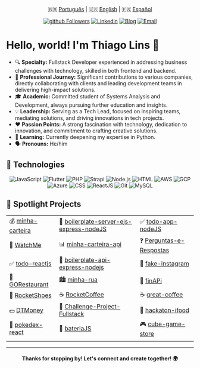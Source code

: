<div align="center">

🇧🇷 [Português](./README.md) | 🇺🇸 [English](./README_EN.md) | 🇪🇸 [Español](./README_ES.md)

[![github Followers](https://img.shields.io/github/followers/thiilins?style=for-the-badge&labelColor=0D0D0D&logo=Github&Color=white)](https://github.com/thiilins)
[![Linkedin](https://img.shields.io/badge/-LinkedIn-blue?style=for-the-badge&logo=Linkedin&logoColor=white)](https://linkedin.com/in/thiilins)
[![Blog](https://img.shields.io/badge/-Blog-4a0086?style=for-the-badge&logo=wordpress&logoColor=white)](https://thiagolins.dev.br)
[![Email](https://img.shields.io/badge/-Email-EA4335?style=for-the-badge&logo=Gmail&logoColor=white)](mailto:taglins@gmail.com)


</div>

# Hello, world! I'm Thiago Lins 🚀

- 🔍 **Specialty:** Fullstack Developer experienced in addressing business challenges with technology, skilled in both frontend and backend.
- 🌆 **Professional Journey:** Significant contributions to various companies, directly collaborating with clients and leading development teams in delivering high-impact solutions.
- 🎓 **Academic:** Committed student of Systems Analysis and Development, always pursuing further education and insights.
- 💡 **Leadership:** Serving as a Tech Lead, focused on inspiring teams, mediating solutions, and driving innovations in tech projects.
- ❤️ **Passion Points:** A strong fascination with technology, dedication to innovation, and commitment to crafting creative solutions.
- 🌱 **Learning:** Currently deepening my expertise in Python.
- 🗣 **Pronouns:** He/him

## 🚀 Technologies

<p align="center">
<img src="https://img.shields.io/badge/JavaScript-000000?style=for-the-badge&logo=javascript" alt="JavaScript">
<img src="https://img.shields.io/badge/Flutter-000000?style=for-the-badge&logo=Flutter" alt="Flutter">
<img src="https://img.shields.io/badge/Php-000000?style=for-the-badge&logo=PHP" alt="PHP">
<img src="https://img.shields.io/badge/Strapi-000000?style=for-the-badge&logo=Strapi" alt="Strapi">
<img src="https://img.shields.io/badge/Node.js-000000?style=for-the-badge&logo=node.js" alt="Node.js">
<img src="https://img.shields.io/badge/HTML-000000?style=for-the-badge&logo=HTML5" alt="HTML">
<img src="https://img.shields.io/badge/AWS-000000?style=for-the-badge&logo=amazonaws" alt="AWS">
<img src="https://img.shields.io/badge/AWS-000000?style=for-the-badge&logo=googlecloud" alt="GCP">
<img src="https://img.shields.io/badge/Azure-000000?style=for-the-badge&logo=microsoftazure" alt="Azure">
<img src="https://img.shields.io/badge/CSS-000000?style=for-the-badge&logo=CSS3&logoColor=1572B6" alt="CSS">
<img src="https://img.shields.io/badge/React-000000?style=for-the-badge&logo=react" alt="ReactJS">
<img src="https://img.shields.io/badge/Git-000000?style=for-the-badge&logo=git&logoColor=4479A1" alt="Git">
<img src="https://img.shields.io/badge/MySQL-000000?style=for-the-badge&logo=mysql" alt="MySQL">
</p>



## 🌟 Spotlight Projects

<div align="center">

| | | |
| :-----------------------------------  | :-----------------------------------   | :------------------------------------  |
| 💰 [minha-carteira](https://github.com/thiilins/minha-carteira) | 🚀 [boilerplate-server-ejs-express-nodeJS](https://github.com/thiilins/boilerplate-server-ejs-express-nodeJS) | ✅ [todo-app-nodeJS](https://github.com/thiilins/todo-app-nodeJS) |
| 🍿 [WatchMe](https://github.com/thiilins/WatchMe) | 📊 [minha-carteira-api](https://github.com/thiilins/minha-carteira-api) | ❓ [Perguntas-e-Respostas](https://github.com/thiilins/Perguntas-e-Respostas) |
| ✅ [todo-reactjs](https://github.com/thiilins/todo-reactjs) | 🔌 [boilerplate-api-express-nodejs](https://github.com/thiilins/boilerplate-api-express-nodejs) | 📸 [fake-instagram](https://github.com/thiilins/fake-instagram) |
| 🍔 [GORestaurant](https://github.com/thiilins/GORestaurant) | 🏙️ [minha-rua](https://github.com/thiilins/minha-rua) | 💸 [finAPi](https://github.com/thiilins/finAPi) |
| 👟 [RocketShoes](https://github.com/thiilins/RocketShoes) | ☕ [RocketCoffee](https://github.com/thiilins/RocketCoffee) | ☕ [great-coffee](https://github.com/thiilins/great-coffee) |
| 💵 [DTMoney](https://github.com/thiilins/DTMoney) | 🚀 [Challenge-Project-Fullstack](https://github.com/thiilins/Challenge-Project-Fullstack) | 🍔 [hackaton-ifood](https://github.com/thiilins/hackaton-ifood) |
| 🌟 [pokedex-react](https://github.com/thiilins/pokedex-react) | 🥁 [bateriaJS](https://github.com/thiilins/bateriaJS) | 🎮 [cube-game-store](https://github.com/thiilins/cube-game-store) |
| | | |

</div>

---

<h4 align="center">Thanks for stopping by! Let's connect and create together! 🌍</h4>
